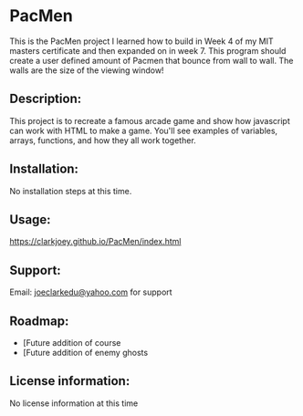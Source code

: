 # PacMen
This is the PacMen project I learned how to build in Week 4 of my MIT masters certificate and then expanded on in week 7. This program should create a user defined amount of Pacmen that bounce from wall to wall. The walls are the size of the viewing window!

## Description: 
This project is to recreate a famous arcade game and show how javascript can work with HTML to make a game. You'll see examples of variables, arrays, functions, and how they all work together. 

## Installation: 
No installation steps at this time.

## Usage: 
https://clarkjoey.github.io/PacMen/index.html

## Support: 
Email: joeclarkedu@yahoo.com for support

## Roadmap: 
* [Future addition of course
* [Future addition of enemy ghosts

## License information: 
No license information at this time
